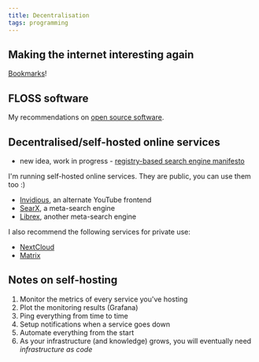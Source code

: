 ```yaml
---
title: Decentralisation
tags: programming
---
```


## Making the internet interesting again

[Bookmarks](/bookmarks)!

## FLOSS software

My recommendations on [open source software](/open-source-daily-guide).


## Decentralised/self-hosted online services

- new idea, work in progress - [registry-based search engine manifesto](/search-registry-manifesto) 

I'm running self-hosted online services. They are public, you can use them too :)

- [Invidious](https://invidious.baczek.me), an alternate YouTube frontend
- [SearX](https://searx.baczek.me), a meta-search engine
- [Librex](https://librex.baczek.me), another meta-search engine


I also recommend the following services for private use:

- [NextCloud](https://nextcloud.com/)
- [Matrix](https://github.com/matrix-org/synapse/) 


## Notes on self-hosting

1. Monitor the metrics of every service you've hosting
2. Plot the monitoring results (Grafana)
3. Ping everything from time to time
4. Setup notifications when a service goes down
5. Automate everything from the start
6. As your infrastructure (and knowledge) grows, you will eventually need *infrastructure as code*
